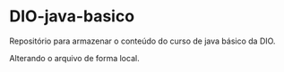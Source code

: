# DIO-java-basico
Repositório para armazenar o conteúdo do curso de java básico da DIO.

Alterando o arquivo de forma local.